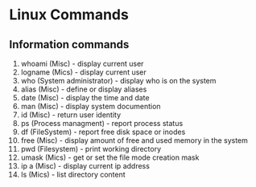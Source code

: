 # Linux Commands



## Information commands

1. whoami (Misc) - display current user 
2. logname (Mics) - display current user
3. who (System administrator) - display who is on the system
4. alias (Misc) - define or display aliases
5. date (Misc) - display the time and date
6. man (Misc) - display system documention
7. id (Misc) - return user identity
8. ps (Process managment) - report process status
9. df (FileSystem) - report free disk space or inodes
10. free (Misc) - display amount of free and used memory in the system
11. pwd (Filesystem) - print working directory
12. umask (Mics) - get or set the file mode creation mask
13. ip a (Misc) - display current ip address
14. ls (Mics) - list directory content
